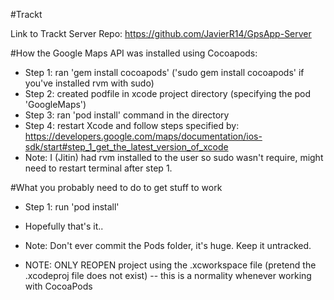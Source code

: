 #Trackt

Link to Trackt Server Repo: https://github.com/JavierR14/GpsApp-Server

#How the Google Maps API was installed using Cocoapods:
- Step 1: ran 'gem install cocoapods' ('sudo gem install cocoapods' if you've installed rvm with sudo)
- Step 2: created podfile in xcode project directory (specifying the pod 'GoogleMaps')
- Step 3: ran 'pod install' command in the directory
- Step 4: restart Xcode and follow steps specified by: https://developers.google.com/maps/documentation/ios-sdk/start#step_1_get_the_latest_version_of_xcode
- Note: I (Jitin) had rvm installed to the user so sudo wasn't require, might need to restart terminal after step 1.


#What you probably need to do to get stuff to work
- Step 1: run 'pod install'
- Hopefully that's it..
- Note: Don't ever commit the Pods folder, it's huge. Keep it untracked.

- NOTE: ONLY REOPEN project using the .xcworkspace file (pretend the .xcodeproj file does not exist) -- this is a normality whenever working with CocoaPods
